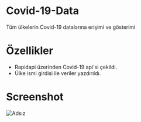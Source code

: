# Covid-19-Data
Tüm ülkelerin Covid-19 datalarına erişimi ve gösterimi

# Özellikler
- Rapidapi üzerinden Covid-19 api'si çekildi.
- Ülke ismi girdisi ile veriler yazdırıldı.

# Screenshot
![Adsız](https://user-images.githubusercontent.com/104764065/174020915-7079b5f1-5a5b-485a-9fc4-b29787029bf1.png)
